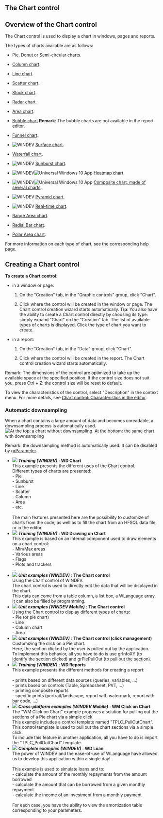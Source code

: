 


## The Chart control
			



<a name="NOTE1"></a>
<a name="NOTE1_1"></a>


## Overview of the Chart control
<a name="overview_the_chart_control_ELTTEXTE000177"></a>
The Chart control is used to display a chart in windows, pages and reports. 

The types of charts available are as follows:

- [Pie, Donut or Semi-circular charts](../WDChamp/3042007.md).

- [Column chart](../WDChamp/3042011.md).

- [Line chart](../WDChamp/3042002.md).

- [Scatter chart](../WDChamp/3042008.md).

- [Stock chart](../WDChamp/3042004.md).

- [Radar chart](../WDChamp/3042073.md).

- [Area chart](../WDChamp/3042074.md).

- [Bubble chart](../WDChamp/1000019190.md)
	**Remark**: The bubble charts are not available in the report editor.

- [Funnel chart](../WDChamp/1000019193.md).

- ![WINDEV](https://doc.pcsoft.fr/ext/images/us/WD.png) [Surface chart](../WDChamp/1000020624.md).

- [Waterfall chart](../WDChamp/1000021009.md).

- ![WINDEV](https://doc.pcsoft.fr/ext/images/us/WD.png) [Sunburst chart](../WDChamp/1000021010.md).

- ![WINDEV](https://doc.pcsoft.fr/ext/images/us/WD.png)![Universal Windows 10 App](https://doc.pcsoft.fr/ext/images/us/UNIVERSALAPP.png) [Heatmap chart](../WDChamp/1000021011.md).

- ![WINDEV](https://doc.pcsoft.fr/ext/images/us/WD.png)![Universal Windows 10 App](https://doc.pcsoft.fr/ext/images/us/UNIVERSALAPP.png) [Composite chart, made of several charts](../WDChamp/1000021016.md).

- ![WINDEV](https://doc.pcsoft.fr/ext/images/us/WD.png) [Pyramid chart](../WDChamp/1000021023.md).

- ![WINDEV](https://doc.pcsoft.fr/ext/images/us/WD.png) [Real-time chart](../WDChamp/1000021037.md).

- [Range Area chart](../WDChamp/1000021038.md).

- [Radial Bar chart](../WDChamp/1000021039.md).

- [Polar Area chart](../WDChamp/1000021040.md).




For more information on each type of chart, see the corresponding help page.





<a name="NOTE2"></a>
<a name="NOTE2_1"></a>


## Creating a Chart control
<a name="creating_chart_control_ELTTEXTE000312"></a>
**To create a Chart control**:

- in a window or page: 

	1. On the "Creation" tab, in the "Graphic controls" group, click "Chart". 

	2. Click where the control will be created in the window or page. The Chart control creation wizard starts automatically.
			**Tip**: You also have the ability to create a Chart control directly by choosing its type: simply expand "Chart" on the "Creation" tab. The list of available types of charts is displayed. Click the type of chart you want to create. 




- in a report: 

	1. On the "Creation" tab, in the "Data" group, click "Chart". 

	2. Click where the control will be created in the report. The Chart control creation wizard starts automatically.





Remark: The dimensions of the control are optimized to take up the available space at the specified position. If the control size does not suit you, press Ctrl + Z: the control size will be reset to default.

To view the characteristics of the control, select "Description" in the context menu. For more details, see [Chart control: Characteristics in the editor](../WDChamp/3042076.md). 


### Automatic downsampling
<a name="automatic_downsampling_ELTPARAGRAPHE000119"></a>When a chart contains a large amount of data and becomes unreadable, a downsampling process is automatically used. <br>![At the top: a chart without downsampling. At the bottom: the same chart with downsampling](https://doc.pcsoft.fr/en-US/images/image.awp?langid=3&name=WD-Graphe-Echatillonage-Sub-Sampling.jpg)


Remark: the downsampling method is automatically used. It can be disabled by [grParameter](../WDLang3/1000018337.md). 


- ![](https://doc.pcsoft.fr/en-US/images/image.awp?langid=3&name=WDChart.gif) ***Training (WINDEV)*** : **WD Chart** <br>This example presents the different uses of the Chart control.<br>Different types of charts are presented: <br>- Pie<br>- Sunburst<br>- Line<br>- Scatter<br>- Column<br>- Area<br>- etc.<br><br>The main features presented here are the possibility to customize of charts from the code, as well as to fill the chart from an HFSQL data file, or in the editor.
- ![](https://doc.pcsoft.fr/en-US/images/image.awp?langid=3&name=WDDrawingonChart.gif) ***Training (WINDEV)*** : **WD Drawing on Chart** <br>This example is based on an internal component used to draw elements on a chart control:<br>- Min/Max areas<br>- Various areas<br>- Flags<br>- Plots and trackers<br>...
- ![](https://doc.pcsoft.fr/en-US/images/image.awp?langid=3&name=TheChartcontrol.gif) ***Unit examples (WINDEV)*** : **The Chart control** <br>Using the Chart control of WINDEV. <br>The chart control is used to directly edit the data that will be displayed in the chart.<br>This data can come from a table column, a list box, a WLanguage array. It can also be filled by programming.
- ![](https://doc.pcsoft.fr/en-US/images/image.awp?langid=3&name=TheChartcontrol.gif) ***Unit examples (WINDEV Mobile)*** : **The Chart control** <br>Using the Chart control to display different types of charts:<br>- Pie (or pie chart)<br>- Line<br>- Column chart<br>- Area
- ![](https://doc.pcsoft.fr/en-US/images/image.awp?langid=3&name=TheChartcontrol_clickmanagement_.gif) ***Unit examples (WINDEV)*** : **The Chart control (click management)** <br>Customizing the click on a Pie chart.<br>Here, the section clicked by the user is pulled out by the application.<br>To implement this behavior, all you have to do is use grInfoXY (to identify the section clicked) and grPiePullOut (to pull out the section).
- ![](https://doc.pcsoft.fr/en-US/images/image.awp?langid=3&name=WDReports.gif) ***Training (WINDEV)*** : **WD Reports** <br>This example presents the different methods for creating a report:<br><br>- prints based on different data sources (queries, variables, ...)<br>- prints based on controls (Table, Spreadsheet, PVT, ...)<br>- printing composite reports<br>- specific prints (portrait/landscape, report with watermark, report with bar code, ...)
- ![](https://doc.pcsoft.fr/en-US/images/image.awp?langid=3&name=WMClickonChart.gif) ***Cross-platform examples (WINDEV Mobile)*** : **WM Click on Chart** <br>The "WM Click on Chart" example proposes a solution for pulling out the sections of a Pie chart via a simple click.<br>This example includes a control template named "TPLC_PullOutChart". This control template is used to pull out the chart sections via a simple click.<br>To include this feature in another application, all you have to do is import the "TPLC_PullOutChart" template.
- ![](https://doc.pcsoft.fr/en-US/images/image.awp?langid=3&name=WDLoan.gif) ***Complete examples (WINDEV)*** : **WD Loan** <br>The power of WINDEV and the ease-of-use of WLanguage have allowed us to develop this application within a single day!<br><br>This example is used to simulate loans and to:<br>- calculate the amount of the monthly repayments from the amount borrowed<br>- calculate the amount that can be borrowed from a given monthly repayment<br>- calculate the income of an investment from a monthly payment<br><br>For each case, you have the ability to view the amortization table corresponding to your parameters.


